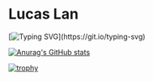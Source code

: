 # Lucas Lan

[![Typing SVG](https://readme-typing-svg.demolab.com/?lines=Welcom+to+Lucas+Lan's+homepage!)](https://git.io/typing-svg)

[![Anurag's GitHub stats](https://github-readme-stats.vercel.app/api?username=LucasLan666666)](https://github.com/anuraghazra/github-readme-stats)

[![trophy](https://github-profile-trophy.vercel.app/?username=LucasLan666666)](https://github.com/ryo-ma/github-profile-trophy)
